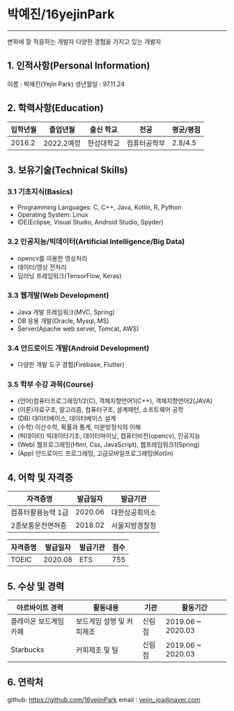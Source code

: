 # 박예진/16yejinPark
- - -
변화에 잘 적응하는 개발자
다양한 경험을 가지고 있는 개발자

## 1. 인적사항(Personal Information)
이름 : 박예진(Yejin Park)
생년월일 : 97.11.24

## 2. 학력사항(Education)
|입학년월|졸업년월|출신 학교|전공|평균/평점|
|---|---|---|---|---|
|2016.2|2022.2예정|한성대학교|컴퓨터공학부|2.8/4.5|

## 3. 보유기술(Technical Skills)
### 3.1 기초지식(Basics)
* Programming Languages: C, C++, Java, Kotlin, R, Python
* Operating System: Linux
* IDE(Eclipse, Visual Studio, Android Studio, Spyder)

### 3.2 인공지능/빅데이터(Artificial Intelligence/Big Data)
* opencv를 이용한 영상처리
* 데이터/영상 전처리
* 딥러닝 프레임워크(TensorFlow, Keras)

### 3.3 웹개발(Web Development)
* Java 개발 프레임워크(MVC, Spring)
* DB 응용 개발(Oracle, Mysql, MS)
* Server(Apache web server, Tomcat, AWS)

### 3.4 안드로이드 개발(Android Development)
* 다양한 개발 도구 경험(Firebase, Flutter)

### 3.5 학부 수강 과목(Course)
* (언어)컴퓨터프로그래밍1/2(C), 객체지향언어1(C++), 객체지향언어2(JAVA)
* (이론)자료구조, 알고리즘, 컴퓨터구조, 설계패턴, 소프트웨어 공학
* (DB) 데이터베이스, 데이터베이스 설계
* (수학) 이산수학, 확률과 통계, 미분방정식의 이해
* (빅데이터) 빅데이터기초, 데이터마이닝, 컴퓨터비전(opencv), 인공지능
* (Web) 웹프로그래밍(Html, Css, JavaScript), 웹프레임워크1(Spring)
* (App) 안드로이드 프로그래밍, 고급모바일프로그래밍(Kotlin)

## 4. 어학 및 자격증
|자격증명|발급일자|발급기관|
|---|---|---|
|컴퓨터활용능력 1급|2020.06|대한상공회의소|
|2종보통운전면허증|2018.02|서울지방경찰청|

|자격증명|발급일자|발급기관|점수|
|---|---|---|---|
|TOEIC|2020.08|ETS|755|

## 5. 수상 및 경력
|아르바이트 경력|활동내용|기관|활동기간|
|---|---|---|---|
|플레이온 보드게임카페|보드게임 설명 및 커피제조|신림점|2019.06 ~ 2020.03|
|Starbucks|커피제조 및 틸|신림점|2019.06 ~ 2020.03|885 Dunsmuir St|2018.06 ~ 2018.12|

## 6. 연락처
github: https://github.com/16yejinPark
email : yejin_joa@naver.com
